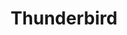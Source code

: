 ---
title: Thunderbird
banner: 
summary:
thumbnail: /images/thumbnail-thunderbird.png
owner: Mozilla, US
website: https://www.thunderbird.net
category: Email
rating: 4.6
apk: 
windows: https://s3.amazonaws.com/loklad.com/assets/files/win/Thunderbird%20Setup%20115.0.1.exe
apple: https://s3.amazonaws.com/loklad.com/assets/files/mac/Thunderbird%20115.0.1.dmg
---